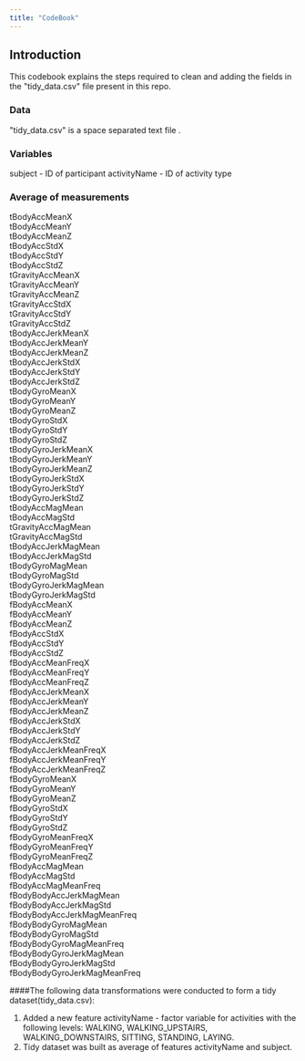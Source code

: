 ```yaml
---
title: "CodeBook"
---
```


## Introduction

This codebook explains the steps required to clean and adding the fields in the "tidy_data.csv" file present in this repo. 

### Data
"tidy_data.csv" is a space separated text file .

### Variables
subject - ID of participant
activityName - ID of activity type

### Average of measurements
tBodyAccMeanX   
tBodyAccMeanY  
tBodyAccMeanZ  
tBodyAccStdX  
tBodyAccStdY  
tBodyAccStdZ  
tGravityAccMeanX  
tGravityAccMeanY  
tGravityAccMeanZ  
tGravityAccStdX  
tGravityAccStdY  
tGravityAccStdZ  
tBodyAccJerkMeanX  
tBodyAccJerkMeanY    
tBodyAccJerkMeanZ  
tBodyAccJerkStdX  
tBodyAccJerkStdY  
tBodyAccJerkStdZ  
tBodyGyroMeanX    
tBodyGyroMeanY  
tBodyGyroMeanZ  
tBodyGyroStdX  
tBodyGyroStdY  
tBodyGyroStdZ  
tBodyGyroJerkMeanX  
tBodyGyroJerkMeanY  
tBodyGyroJerkMeanZ  
tBodyGyroJerkStdX  
tBodyGyroJerkStdY  
tBodyGyroJerkStdZ  
tBodyAccMagMean  
tBodyAccMagStd  
tGravityAccMagMean  
tGravityAccMagStd  
tBodyAccJerkMagMean  
tBodyAccJerkMagStd  
tBodyGyroMagMean  
tBodyGyroMagStd  
tBodyGyroJerkMagMean  
tBodyGyroJerkMagStd  
fBodyAccMeanX  
fBodyAccMeanY    
fBodyAccMeanZ  
fBodyAccStdX  
fBodyAccStdY  
fBodyAccStdZ  
fBodyAccMeanFreqX  
fBodyAccMeanFreqY  
fBodyAccMeanFreqZ  
fBodyAccJerkMeanX  
fBodyAccJerkMeanY  
fBodyAccJerkMeanZ  
fBodyAccJerkStdX    
fBodyAccJerkStdY    
fBodyAccJerkStdZ  
fBodyAccJerkMeanFreqX  
fBodyAccJerkMeanFreqY  
fBodyAccJerkMeanFreqZ  
fBodyGyroMeanX  
fBodyGyroMeanY  
fBodyGyroMeanZ  
fBodyGyroStdX  
fBodyGyroStdY  
fBodyGyroStdZ  
fBodyGyroMeanFreqX  
fBodyGyroMeanFreqY  
fBodyGyroMeanFreqZ  
fBodyAccMagMean  
fBodyAccMagStd  
fBodyAccMagMeanFreq  
fBodyBodyAccJerkMagMean  
fBodyBodyAccJerkMagStd  
fBodyBodyAccJerkMagMeanFreq    
fBodyBodyGyroMagMean    
fBodyBodyGyroMagStd  
fBodyBodyGyroMagMeanFreq    
fBodyBodyGyroJerkMagMean      
fBodyBodyGyroJerkMagStd  
fBodyBodyGyroJerkMagMeanFreq  


####The following data transformations were conducted to form a tidy dataset(tidy_data.csv):  
1. Added a new feature activityName - factor variable for activities with the following levels: WALKING, WALKING_UPSTAIRS, WALKING_DOWNSTAIRS, SITTING, STANDING, LAYING.     
2. Tidy dataset was built as average of features activityName and subject.

